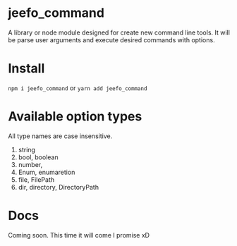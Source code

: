 # jeefo_command
A library or node module designed for create new command line tools.
It will be parse user arguments and execute desired commands with options.

# Install
`npm i jeefo_command` or `yarn add jeefo_command`

# Available option types
All type names are case insensitive.

1. string
2. bool, boolean
3. number,
4. Enum, enumaretion
5. file, FilePath
6. dir, directory, DirectoryPath

# Docs
Coming soon. This time it will come I promise xD
